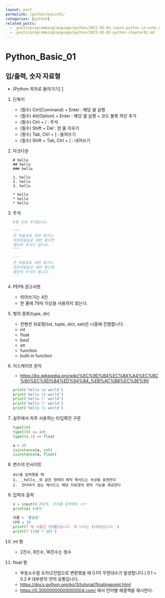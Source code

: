 ```yaml
---
layout: post
permalink: /python/basic01/
categories: [python]
related_posts:
  - _posts/programminglanguage/python/2023-05-01-learn-python-in-ormi.md
  - _posts/programminglanguage/python/2023-05-02-python-chapter02.md
---
```


# Python_Basic_01
## 입/출력, 숫자 자료형

- [Python 목차로 돌아가기] [1]

[1]: https://aminsc.github.io/python/


1. 단축키
    * (필수) Ctrl(Command) + Enter : 해당 셀 실행
    * (필수) Alt(Option) + Enter : 해당 셀 실행 + 코드 불록 하단 추가
    * (필수) Ctrl + / : 주석
    * (필수) Shift + Del : 한 줄 지우기
    * (필수) Tab, Ctrl + ] : 들여쓰기
    * (필수) Shift + Tab, Ctrl + [ : 내어쓰기

2. 마크다운
    ```
    # hello
    ## hello
    ### hello

    1. hello
    2. hello
    3. hello

    * hello
    * hello
    * hello
    ```

3. 주석

    ```python
    #행 단위 주석입니다.

    """
    큰 따옴표로 세번 묶거나
    작은따옴표로 세번 묶으면
    열단위 주석이 됩니다.
    """

    '''
    큰 따옴표로 세번 묶거나
    작은따옴표로 세번 묶으면
    열단위 주석이 됩니다.
    '''
    ```

4. PEP8 권고사항
    * 띄어쓰기는 4칸
    * 한 줄에 79자 이상을 사용하지 않는다.

5. 형의 종류(type, dir)
    * 컨벤션 자료형(list, tuple, dict, set)은 나중에 진행합니다.
    * int
    * float
    * bool
    * str
    * function
    * bulit-in function

6. 이스케이프 문자
    * https://ko.wikipedia.org/wiki/%EC%9D%B4%EC%8A%A4%EC%BC%80%EC%9D%B4%ED%94%84_%EB%AC%B8%EC%9E%90
    ```python
    print('hello \n world')
    print('hello \t world')
    print('hello \' world')
    print('hello \" world')
    print('hello \\ world')
    ```

7. 실무에서 자주 사용하는 타입확인 구문
    ```python
    type(10)
    type(10) == int
    type(10.1) == float

    a = 10
    isinstance(a, int)
    isinstance(a, float)
    ```

8. 변수의 인사이트
    ```
    dir을 입력했을 때
    1. __hello__와 같은 형태의 메직 메서드는 속성을 표현한다
    2.  언더바가 없는 메서드는 해당 자료형의 편의 기능을 제공한다
    ```

9. 입력과 출력
    ```python
    x = input() #입력, 숫자를 입력해도 str
    print(x) #출력

    이름 = '홍길동'
    나이 = 10
    print(f'제 이름은 {이름}입니다. 제 나이는 {나이}입니다.')
    print(f'{100 * 10}')
    ```


10. int 형
    * 2진수, 8진수, 16진수는 정수


11. float 형
    * 부동소수점 오차(2진법으로 변환했을 때 0.1이 무한대수가 발생합니다.)
    0.1 + 0.2 # 대부분의 언어 공통입니다.
    * https://docs.python.org/ko/3/tutorial/floatingpoint.html
    * https://0.30000000000000004.com/ 에서 언어별 해결책을 제시한다.